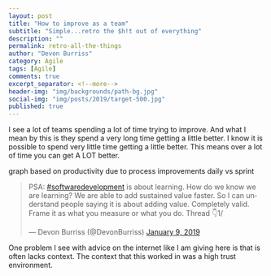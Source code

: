 ```yaml
---
layout: post
title: "How to improve as a team"
subtitle: "Simple...retro the $h!t out of everything"
description: ""
permalink: retro-all-the-things
author: "Devon Burriss"
category: Agile
tags: [Agile]
comments: true
excerpt_separator: <!--more-->
header-img: "img/backgrounds/path-bg.jpg"
social-img: "img/posts/2019/target-500.jpg"
published: true
---
```

I see a lot of teams spending a lot of time trying to improve. And what I mean by this is they spend a very long time getting a little better. I know it is possible to spend very little time getting a little better. This means over a lot of time you can get A LOT better.
<!--more-->

graph based on productivity due to process improvements daily vs sprint

<blockquote class="twitter-tweet" data-dnt="true"><p lang="en" dir="ltr">PSA: <a href="https://twitter.com/hashtag/softwaredevelopment?src=hash&amp;ref_src=twsrc%5Etfw">#softwaredevelopment</a> is about learning. How do we know we are learning? We are able to add sustained value faster. So I can understand people saying it is about adding value. Completely valid. Frame it as what you measure or what you do. Thread 👇1/</p>&mdash; Devon Burriss (@DevonBurriss) <a href="https://twitter.com/DevonBurriss/status/1082994259178020865?ref_src=twsrc%5Etfw">January 9, 2019</a></blockquote> <script async src="https://platform.twitter.com/widgets.js" charset="utf-8"></script>

One problem I see with advice on the internet like I am giving here is that is often lacks context. The context that this worked in was a high trust environment.